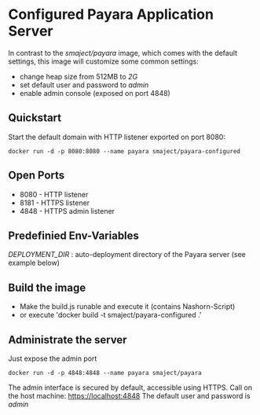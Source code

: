 # Configured Payara Application Server
In contrast to the *smaject/payara* image, which comes with the default settings, this image will customize some common settings:
 
- change heap size from 512MB to *2G*
- set default user and password to *admin*
- enable admin console (exposed on port 4848)

## Quickstart
Start the default domain with HTTP listener exported on port 8080:

    docker run -d -p 8080:8080 --name payara smaject/payara-configured

## Open Ports
- 8080 - HTTP listener
- 8181 - HTTPS listener
- 4848 - HTTPS admin listener

## Predefinied Env-Variables
*DEPLOYMENT_DIR* : auto-deployment directory of the Payara server (see example below)

## Build the image 
- Make the build.js runable and execute it (contains Nashorn-Script)
- or execute 'docker build -t smaject/payara-configured .'

## Administrate the server
 Just expose the admin port 
 
    docker run -d -p 4848:4848 --name payara smaject/payara
    
 The admin interface is secured by default, accessible using HTTPS. 
 Call on the host machine: [https://localhost:4848](https://localhost:4848) 
 The default user and password is *admin*
